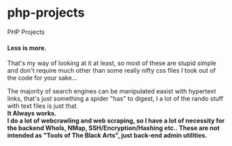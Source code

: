 # php-projects
PHP Projects

<h4>Less is more.</h4>
<p>That's my way of looking at it at least, so most of these are stupid simple and don't require much other than some really nifty css files I took out of the code for your sake...</p>
<p>The majority of search engines can be manipulated easist with hypertext links, that's just something a spider "has" to digest, I a lot of the rando stuff with text files is just that.<br><b>It Always works.<b><br>
I do a lot of webcrawling and web scraping, so I have a lot of necessity for the backend WhoIs, NMap, SSH/Encryption/Hashing etc..
These are not intended as "Tools of The Black Arts", just back-end admin utilities.</p>
